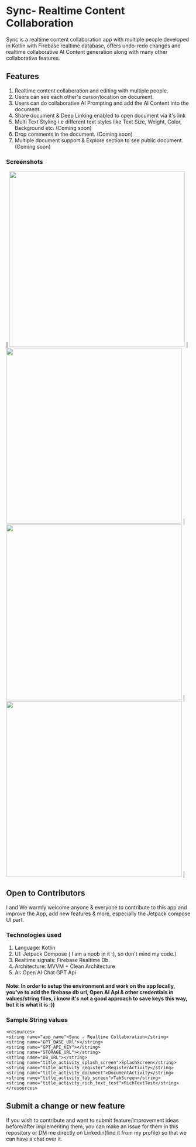# Sync- Realtime Content Collaboration
Sync is a realtime content collaboration app with multiple people developed in Kotlin with Firebase realtime database, offers undo-redo changes and realtime collaborative AI Content generation along with many other collaborative features.

## Features
1. Realtime content collaboration and editing with multiple people.
3. Users can see each other's cursor/location on document.
4. Users can do collaborative AI Prompting and add the AI Content into the document.
5. Share document & Deep Linking enabled to open document via it's link
6. Multi Text Styling i.e different text styles like Text Size, Weight, Color, Background etc. (Coming soon)
7. Drop comments in the document. (Coming soon)
8. Multiple document support & Explore section to see public document. (Coming soon)
   
### Screenshots

|   <img src="https://github.com/bhaskarblur/Sync-RealtimeContentWriting/assets/85757758/a1f32e34-c2c9-4cc8-911b-6c5f6c069146" height="480">   |  <img src="https://github.com/bhaskarblur/Sync-RealtimeContentWriting/assets/85757758/9c609f99-481f-491d-b199-44aa2808b314" height="480">   |  <img src="https://github.com/bhaskarblur/Sync-RealtimeContentCollaboration/assets/85757758/5c103fcf-4b28-492a-82c8-2895fc82a93d" height="480">  |   <img src="https://github.com/bhaskarblur/Sync-RealtimeContentWriting/assets/85757758/cf6f9c59-6afe-4151-b2d0-febe25698e57" height="480">   |

## Open to Contributors
I and We warmly welcome anyone & everyone to contribute to this app and improve the App, add new features & more, especially the Jetpack compose UI part. 

### Technologies used
1. Language: Kotlin
2. UI: Jetpack Compose ( I am a noob in it :), so don't mind my code.)
3. Realtime signals: Firebase Realtime Db.
4. Architecture: MVVM + Clean Architecture
5. AI: Open AI Chat GPT Api

#### Note: In order to setup the environment and work on the app locally, you've to add the firebase db url, Open AI Api & other credentials in values/string files, i know it's not a good approach to save keys this way, but it is what it is :))

### Sample String values
```
<resources>
<string name="app_name">Sync - Realtime Collaboration</string>
<string name="GPT_BASE_URl"></string>
<string name="GPT_API_KEY"></string>
<string name="STORAGE_URL"></string>
<string name="DB_URL"></string>
<string name="title_activity_splash_screen">SplashScreen</string>
<string name="title_activity_register">RegisterActivity</string>
<string name="title_activity_document">DocumentActivity</string>
<string name="title_activity_tab_screen">TabScreen</string>
<string name="title_activity_rich_text_test">RichTextTest</string>
</resources>
```

## Submit a change or new feature
If you wish to contribute and want to submit feature/improvement ideas before/after implementing them, you can make an issue for them in this repository or DM me directly on Linkedin(find it from my profile) so that we can have a chat over it.
